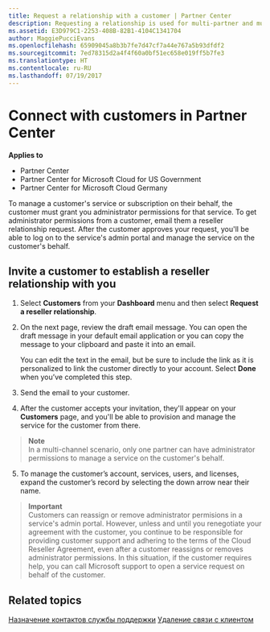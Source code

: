 ```yaml
---
title: Request a relationship with a customer | Partner Center
description: Requesting a relationship is used for multi-partner and multi-channel scenarios. It's also useful if a customer removes your delegated admin privileges and you need to restore them to provide provisioning or support.
ms.assetid: E3D979C1-2253-408B-82B1-4104C1341704
author: MaggiePucciEvans
ms.openlocfilehash: 65909045a8b3b7fe7d47cf7a44e767a5b93dfdf2
ms.sourcegitcommit: 7ed78315d2a4f4f60a0bf51ec658e019ff5b7fe3
ms.translationtype: HT
ms.contentlocale: ru-RU
ms.lasthandoff: 07/19/2017
---
```

# <a name="connect-with-customers-in-partner-center"></a>Connect with customers in Partner Center

**Applies to**

-  Partner Center
-  Partner Center for Microsoft Cloud for US Government
-  Partner Center for Microsoft Cloud Germany

To manage a customer's service or subscription on their behalf, the customer must grant you administrator permissions for that service. To get administrator permissions from a customer, email them a reseller relationship request. After the customer approves your request, you'll be able to log on to the service's admin portal and manage the service on the customer's behalf. 

## <a name="invite-a-customer-to-establish-a-reseller-relationship-with-you"></a>Invite a customer to establish a reseller relationship with you

1.  Select **Customers** from your **Dashboard** menu and then select **Request a reseller relationship**.

2.  On the next page, review the draft email message. You can open the draft message in your default email application or you can copy the message to your clipboard and paste it into an email. 

    You can edit the text in the email, but be sure to include the link as it is personalized to link the customer directly to your account. Select **Done** when you’ve completed this step.

3.  Send the email to your customer.

4.  After the customer accepts your invitation, they'll appear on your **Customers** page, and you'll be able to provision and manage the service for the customer from there.

 >**Note**<br>
    In a multi-channel scenario, only one partner can have administrator permissions to manage a service on the customer's behalf. 

5.  To manage the customer’s account, services, users, and licenses, expand the customer’s record by selecting the down arrow near their name.


>**Important**<br>
Customers can reassign or remove administrator permisions in a service's admin portal. However, unless and until you renegotiate your agreement with the customer, you continue to be responsible for providing customer support and adhering to the terms of the Cloud Reseller Agreement, even after a customer reassigns or removes administrator permissions. In this situation, if the customer requires help, you can call Microsoft support to open a service request on behalf of the customer.

## <a name="related-topics"></a>Related topics

[Назначение контактов службы поддержки](assign-support-contacts.md)
[Удаление связи с клиентом](remove-a-relationship.md)